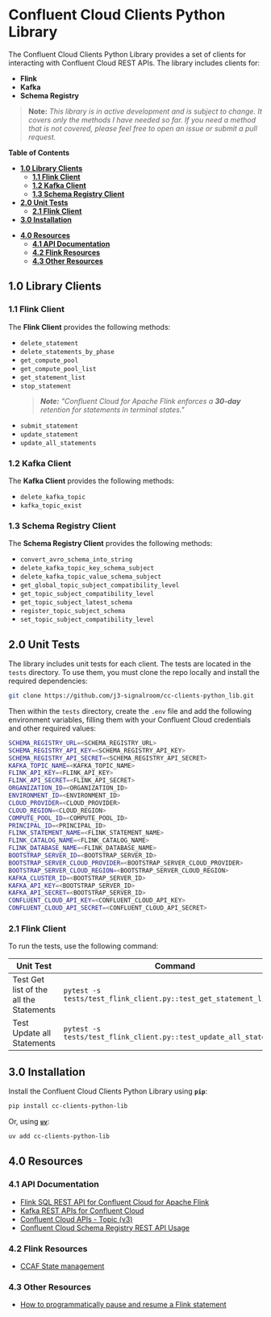 # Confluent Cloud Clients Python Library

The Confluent Cloud Clients Python Library provides a set of clients for interacting with Confluent Cloud REST APIs. The library includes clients for:
+ **Flink**
+ **Kafka**
+ **Schema Registry**

> **Note:** _This library is in active development and is subject to change.  It covers only the methods I have needed so far.  If you need a method that is not covered, please feel free to open an issue or submit a pull request._

**Table of Contents**

<!-- toc -->
- [**1.0 Library Clients**](#10-library-clients)
    * [**1.1 Flink Client**](#11-flink-client)
    * [**1.2 Kafka Client**](#12-kafka-client)
    * [**1.3 Schema Registry Client**](#13-schema-registry-client)
- [**2.0 Unit Tests**](#20-unit-tests)
    * [**2.1 Flink Client**](#21-flink-client)
- [**3.0 Installation**](#30-installation)
+ [**4.0 Resources**](#40-resources)
    * [**4.1 API Documentation**](#41-api-documentation)
    * [**4.2 Flink Resources**](#42-flink-resources)
    * [**4.3 Other Resources**](#43-other-resources)
<!-- tocstop -->

## **1.0 Library Clients**

### **1.1 Flink Client**
The **Flink Client** provides the following methods:
- `delete_statement`
- `delete_statements_by_phase`
- `get_compute_pool`
- `get_compute_pool_list`
- `get_statement_list`
- `stop_statement`
    > _**Note:**  "Confluent Cloud for Apache Flink enforces a **30-day** retention for statements in terminal states."_
- `submit_statement`
- `update_statement`
- `update_all_statements`

### **1.2 Kafka Client**
The **Kafka Client** provides the following methods:
- `delete_kafka_topic`
- `kafka_topic_exist`

### **1.3 Schema Registry Client**
The **Schema Registry Client** provides the following methods:
- `convert_avro_schema_into_string`
- `delete_kafka_topic_key_schema_subject`
- `delete_kafka_topic_value_schema_subject`
- `get_global_topic_subject_compatibility_level`
- `get_topic_subject_compatibility_level`
- `get_topic_subject_latest_schema`
- `register_topic_subject_schema`
- `set_topic_subject_compatibility_level`

## **2.0 Unit Tests**
The library includes unit tests for each client. The tests are located in the `tests` directory.  To use them, you must clone the repo locally and install the required dependencies:

```bash
git clone https://github.com/j3-signalroom/cc-clients-python_lib.git
```

Then within the `tests` directory, create the `.env` file and add the following environment variables, filling them with your Confluent Cloud credentials and other required values:

```bash
SCHEMA_REGISTRY_URL=<SCHEMA_REGISTRY_URL>
SCHEMA_REGISTRY_API_KEY=<SCHEMA_REGISTRY_API_KEY>
SCHEMA_REGISTRY_API_SECRET=<SCHEMA_REGISTRY_API_SECRET>
KAFKA_TOPIC_NAME=<KAFKA_TOPIC_NAME>
FLINK_API_KEY=<FLINK_API_KEY>
FLINK_API_SECRET=<FLINK_API_SECRET>
ORGANIZATION_ID=<ORGANIZATION_ID>
ENVIRONMENT_ID=<ENVIRONMENT_ID>
CLOUD_PROVIDER=<CLOUD_PROVIDER>
CLOUD_REGION=<CLOUD_REGION>
COMPUTE_POOL_ID=<COMPUTE_POOL_ID>
PRINCIPAL_ID=<PRINCIPAL_ID>
FLINK_STATEMENT_NAME=<FLINK_STATEMENT_NAME>
FLINK_CATALOG_NAME=<FLINK_CATALOG_NAME>
FLINK_DATABASE_NAME=<FLINK_DATABASE_NAME>
BOOTSTRAP_SERVER_ID=<BOOTSTRAP_SERVER_ID>
BOOTSTRAP_SERVER_CLOUD_PROVIDER=<BOOTSTRAP_SERVER_CLOUD_PROVIDER>
BOOTSTRAP_SERVER_CLOUD_REGION=<BOOTSTRAP_SERVER_CLOUD_REGION>
KAFKA_CLUSTER_ID=<BOOTSTRAP_SERVER_ID>
KAFKA_API_KEY=<BOOTSTRAP_SERVER_ID>
KAFKA_API_SECRET=<BOOTSTRAP_SERVER_ID>
CONFLUENT_CLOUD_API_KEY=<CONFLUENT_CLOUD_API_KEY>
CONFLUENT_CLOUD_API_SECRET=<CONFLUENT_CLOUD_API_SECRET>
```

### **2.1 Flink Client**
To run the tests, use the following command:

Unit Test|Command
-|-
Test Get list of the all the Statements|`pytest -s tests/test_flink_client.py::test_get_statement_list`
Test Update all Statements|`pytest -s tests/test_flink_client.py::test_update_all_statements`

## **3.0 Installation**
Install the Confluent Cloud Clients Python Library using **`pip`**:
```bash
pip install cc-clients-python-lib
```

Or, using [**`uv`**](https://docs.astral.sh/uv/):
```bash
uv add cc-clients-python-lib
```

## **4.0 Resources**

### **4.1 API Documentation**
* [Flink SQL REST API for Confluent Cloud for Apache Flink](https://docs.confluent.io/cloud/current/flink/operate-and-deploy/flink-rest-api.html)
* [Kafka REST APIs for Confluent Cloud](https://docs.confluent.io/cloud/current/kafka-rest/kafka-rest-cc.html)
* [Confluent Cloud APIs - Topic (v3)](https://docs.confluent.io/cloud/current/api.html#tag/Topic-(v3))
* [Confluent Cloud Schema Registry REST API Usage](https://docs.confluent.io/cloud/current/sr/sr-rest-apis.html)

### **4.2 Flink Resources**
* [CCAF State management](https://docs.confluent.io/cloud/current/flink/concepts/overview.html#state-management)

### **4.3 Other Resources**
* [How to programmatically pause and resume a Flink statement](.blog/how-to-programmatically-pause-and-resume-a-flink-statement.md)